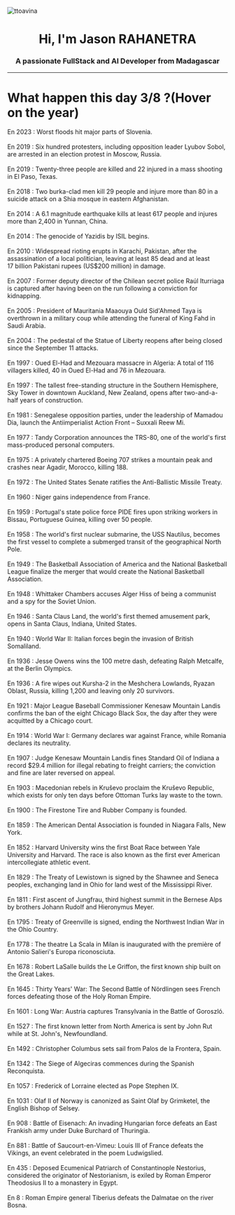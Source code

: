 
<p align="left"> <img src="https://komarev.com/ghpvc/?username=ttoavina&label=Profile%20views&color=0e75b6&style=flat" alt="ttoavina" /> </p>
<h1 align="center">Hi, I'm Jason RAHANETRA</h1>
<h3 align="center">A passionate FullStack and AI Developer from Madagascar</h3>
    
<hr/>
<h1> What happen this day 3/8 ?(Hover on the year)</h1>

En 2023 : Worst floods hit major parts of Slovenia.
<br/><br/>
En 2019 : Six hundred protesters, including opposition leader Lyubov Sobol, are arrested in an election protest in Moscow, Russia.
<br/><br/>
En 2019 : Twenty-three people are killed and 22 injured in a mass shooting in El Paso, Texas.
<br/><br/>
En 2018 : Two burka-clad men kill 29 people and injure more than 80 in a suicide attack on a Shia mosque in eastern Afghanistan.
<br/><br/>
En 2014 : A 6.1 magnitude earthquake kills at least 617 people and injures more than 2,400 in Yunnan, China.
<br/><br/>
En 2014 : The genocide of Yazidis by ISIL begins.
<br/><br/>
En 2010 : Widespread rioting erupts in Karachi, Pakistan, after the assassination of a local politician, leaving at least 85 dead and at least 17 billion Pakistani rupees (US$200 million) in damage.
<br/><br/>
En 2007 : Former deputy director of the Chilean secret police Raúl Iturriaga is captured after having been on the run following a conviction for kidnapping.
<br/><br/>
En 2005 : President of Mauritania Maaouya Ould Sid'Ahmed Taya is overthrown in a military coup while attending the funeral of King Fahd in Saudi Arabia.
<br/><br/>
En 2004 : The pedestal of the Statue of Liberty reopens after being closed since the September 11 attacks.
<br/><br/>
En 1997 : Oued El-Had and Mezouara massacre in Algeria: A total of 116 villagers killed, 40 in Oued El-Had and 76 in Mezouara.
<br/><br/>
En 1997 : The tallest free-standing structure in the Southern Hemisphere, Sky Tower in downtown Auckland, New Zealand, opens after two-and-a-half years of construction.
<br/><br/>
En 1981 : Senegalese opposition parties, under the leadership of Mamadou Dia, launch the Antiimperialist Action Front – Suxxali Reew Mi.
<br/><br/>
En 1977 : Tandy Corporation announces the TRS-80, one of the world's first mass-produced personal computers.
<br/><br/>
En 1975 : A privately chartered Boeing 707 strikes a mountain peak and crashes near Agadir, Morocco, killing 188.
<br/><br/>
En 1972 : The United States Senate ratifies the Anti-Ballistic Missile Treaty.
<br/><br/>
En 1960 : Niger gains independence from France.
<br/><br/>
En 1959 : Portugal's state police force PIDE fires upon striking workers in Bissau, Portuguese Guinea, killing over 50 people.
<br/><br/>
En 1958 : The world's first nuclear submarine, the USS Nautilus, becomes the first vessel to complete a submerged transit of the geographical North Pole.
<br/><br/>
En 1949 : The Basketball Association of America and the National Basketball League finalize the merger that would create the National Basketball Association.
<br/><br/>
En 1948 : Whittaker Chambers accuses Alger Hiss of being a communist and a spy for the Soviet Union.
<br/><br/>
En 1946 : Santa Claus Land, the world's first themed amusement park, opens in Santa Claus, Indiana, United States.
<br/><br/>
En 1940 : World War II: Italian forces begin the invasion of British Somaliland.
<br/><br/>
En 1936 : Jesse Owens wins the 100 metre dash, defeating Ralph Metcalfe, at the Berlin Olympics.
<br/><br/>
En 1936 : A fire wipes out Kursha-2 in the Meshchera Lowlands, Ryazan Oblast, Russia, killing 1,200 and leaving only 20 survivors.
<br/><br/>
En 1921 : Major League Baseball Commissioner Kenesaw Mountain Landis confirms the ban of the eight Chicago Black Sox, the day after they were acquitted by a Chicago court.
<br/><br/>
En 1914 : World War I: Germany declares war against France, while Romania declares its neutrality.
<br/><br/>
En 1907 : Judge Kenesaw Mountain Landis fines Standard Oil of Indiana a record $29.4 million for illegal rebating to freight carriers; the conviction and fine are later reversed on appeal.
<br/><br/>
En 1903 : Macedonian rebels in Kruševo proclaim the Kruševo Republic, which exists for only ten days before Ottoman Turks lay waste to the town.
<br/><br/>
En 1900 : The Firestone Tire and Rubber Company is founded.
<br/><br/>
En 1859 : The American Dental Association is founded in Niagara Falls, New York.
<br/><br/>
En 1852 : Harvard University wins the first Boat Race between Yale University and Harvard. The race is also known as the first ever American intercollegiate athletic event.
<br/><br/>
En 1829 : The Treaty of Lewistown is signed by the Shawnee and Seneca peoples, exchanging land in Ohio for land west of the Mississippi River.
<br/><br/>
En 1811 : First ascent of Jungfrau, third highest summit in the Bernese Alps by brothers Johann Rudolf and Hieronymus Meyer.
<br/><br/>
En 1795 : Treaty of Greenville is signed, ending the Northwest Indian War in the Ohio Country.
<br/><br/>
En 1778 : The theatre La Scala in Milan is inaugurated with the première of Antonio Salieri's Europa riconosciuta.
<br/><br/>
En 1678 : Robert LaSalle builds the Le Griffon, the first known ship built on the Great Lakes.
<br/><br/>
En 1645 : Thirty Years' War: The Second Battle of Nördlingen sees French forces defeating those of the Holy Roman Empire.
<br/><br/>
En 1601 : Long War: Austria captures Transylvania in the Battle of Goroszló.
<br/><br/>
En 1527 : The first known letter from North America is sent by John Rut while at St. John's, Newfoundland.
<br/><br/>
En 1492 : Christopher Columbus sets sail from Palos de la Frontera, Spain.
<br/><br/>
En 1342 : The Siege of Algeciras commences during the Spanish Reconquista.
<br/><br/>
En 1057 : Frederick of Lorraine elected as Pope Stephen IX.
<br/><br/>
En 1031 : Olaf II of Norway is canonized as Saint Olaf by Grimketel, the English Bishop of Selsey.
<br/><br/>
En 908 : Battle of Eisenach: An invading Hungarian force defeats an East Frankish army under Duke Burchard of Thuringia.
<br/><br/>
En 881 : Battle of Saucourt-en-Vimeu: Louis III of France defeats the Vikings, an event celebrated in the poem Ludwigslied.
<br/><br/>
En 435 : Deposed Ecumenical Patriarch of Constantinople Nestorius, considered the originator of Nestorianism, is exiled by Roman Emperor Theodosius II to a monastery in Egypt.
<br/><br/>
En 8 : Roman Empire general Tiberius defeats the Dalmatae on the river Bosna.
<br/><br/>
